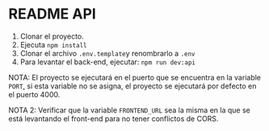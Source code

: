 # README API

1. Clonar el proyecto.
2. Ejecuta `npm install`
3. Clonar el archivo `.env.template`y renombrarlo a `.env`
4. Para levantar el back-end, ejecutar: `npm run dev:api`

NOTA: El proyecto se ejecutará en el puerto que se encuentra en la variable `PORT`, si esta variable no se asigna, el proyecto se ejecutará por defecto en el puerto 4000.

NOTA 2: Verificar que la variable `FRONTEND_URL` sea la misma en la que se está levantando el front-end para no tener conflictos de CORS.
